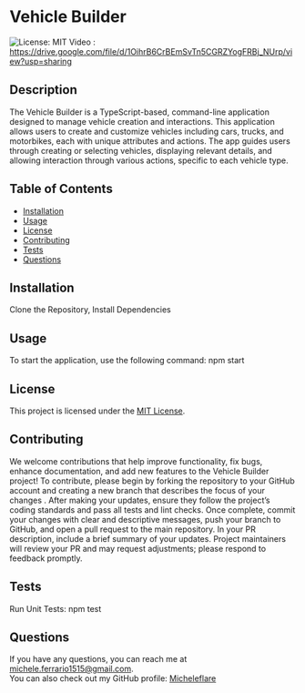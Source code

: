 # Vehicle Builder

![License: MIT](https://img.shields.io/badge/License-MIT-yellow.svg)
Video : https://drive.google.com/file/d/1OihrB6CrBEmSvTn5CGRZYogFRBj_NUrp/view?usp=sharing

## Description
The Vehicle Builder is a TypeScript-based, command-line application designed to manage vehicle creation and interactions. This application allows users to create and customize vehicles including cars, trucks, and motorbikes, each with unique attributes and actions. The app guides users through creating or selecting vehicles, displaying relevant details, and allowing interaction through various actions, specific to each vehicle type.

## Table of Contents
- [Installation](#installation)
- [Usage](#usage)
- [License](#license)
- [Contributing](#contributing)
- [Tests](#tests)
- [Questions](#questions)

## Installation
Clone the Repository, Install Dependencies

## Usage
To start the application, use the following command: npm start

## License

This project is licensed under the [MIT License](https://opensource.org/licenses/MIT).

## Contributing
We welcome contributions that help improve functionality, fix bugs, enhance documentation, and add new features to the Vehicle Builder project! To contribute, please begin by forking the repository to your GitHub account and creating a new branch that describes the focus of your changes . After making your updates, ensure they follow the project’s coding standards and pass all tests and lint checks. Once complete, commit your changes with clear and descriptive messages, push your branch to GitHub, and open a pull request to the main repository. In your PR description, include a brief summary of your updates. Project maintainers will review your PR and may request adjustments; please respond to feedback promptly.

## Tests
Run Unit Tests: npm test

## Questions
If you have any questions, you can reach me at [michele.ferrario1515@gmail.com](mailto:michele.ferrario1515@gmail.com).  
You can also check out my GitHub profile: [Micheleflare](https://github.com/Micheleflare)
